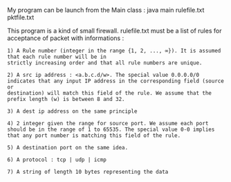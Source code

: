 My program can be launch from the Main class :
	java main rulefile.txt pktfile.txt
  
This program is a kind of small firewall.
rulefile.txt must be a list of rules for acceptance of packet with informations : 
	
	1) A Rule number (integer in the range {1, 2, ..., ∞}). It is assumed that each rule number will be in
	strictly increasing order and that all rule numbers are unique.
	
	2) A src ip address : <a.b.c.d/w>. The special value 0.0.0.0/0 indicates that any input IP address in the corresponding field (source or
	destination) will match this field of the rule. We assume that the prefix length (w) is between 8 and 32. 
	
	3) A dest ip address on the same principle

	4) 2 integer given the range for source port. We assume each port should be in the range of 1 to 65535. The special value 0-0 implies that any port number is matching this field of the rule.

	5) A destination port on the same idea.
	
	6) A protocol : tcp | udp | icmp
	
	7) A string of length 10 bytes representing the data
